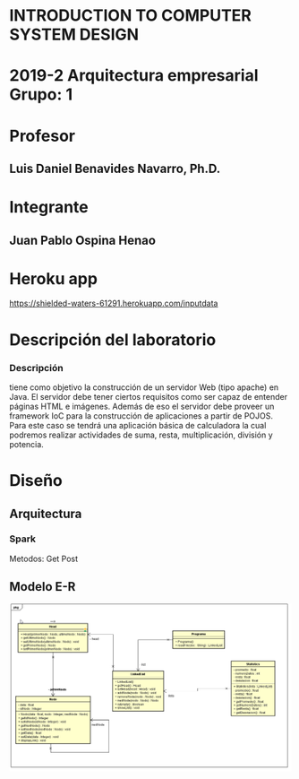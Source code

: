# INTRODUCTION TO COMPUTER SYSTEM DESIGN
# 2019-2  Arquitectura empresarial Grupo: 1

# Profesor
## Luis Daniel Benavides Navarro, Ph.D. 

# Integrante
## Juan Pablo Ospina Henao

# Heroku app
https://shielded-waters-61291.herokuapp.com/inputdata




# Descripción del laboratorio
### Descripción 
tiene como objetivo la construcción de un servidor Web (tipo apache) en Java.
El servidor debe tener ciertos requisitos como ser capaz de entender páginas HTML e imágenes. 
Además de eso el servidor debe proveer un framework IoC para la construcción de aplicaciones
a partir de POJOS. Para este caso se tendrá una aplicación básica de calculadora la cual podremos 
realizar actividades de suma, resta, multiplicación, división y potencia.


# Diseño
## Arquitectura
### Spark
Metodos:
Get
Post
## Modelo E-R
![](img/er.png)






